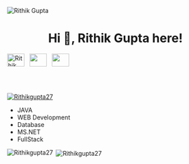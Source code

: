 <!-- ## Hi there 👋


**Rithik-Gupta-ht/Rithik-Gupta-ht** is a ✨ _special_ ✨ repository because its `README.md` (this file) appears on your GitHub profile.

Here are some ideas to get you started:

- 🔭 I’m currently working on ...
- 🌱 I’m currently learning ...
- 👯 I’m looking to collaborate on ...
- 🤔 I’m looking for help with ...
- 💬 Ask me about ...
- 📫 How to reach me: ...
- 😄 Pronouns: ...
- ⚡ Fun fact: ...
-->

<p align="left"> <img src="https://komarev.com/ghpvc/?username=Rithikgupta27&label=Profile%20views&color=0e75b6&style=flat" alt="Rithik Gupta" /> </p>
<h1 align="center">Hi 👋, Rithik Gupta here!</h1>


   
<a href="https://www.linkedin.com/in/rithik-gupta" target="_blank"><img align="center" src="https://raw.githubusercontent.com/rahuldkjain/github-profile-readme-generator/master/src/images/icons/Social/linked-in-alt.svg" alt="Rithik Gupta" height="30" width="40" /></a>
&nbsp;
<a href="https://twitter.com/its_rg_twits" target="_blank"><img align="center" src="https://raw.githubusercontent.com/rahuldkjain/github-profile-readme-generator/master/src/images/icons/Social/twitter.svg" alt="" height="30" width="40" /></a>
&nbsp;
<a href="https://www.instagram.com/rithik.gupta._/" target="_blank"><img align="center" src="https://raw.githubusercontent.com/rahuldkjain/github-profile-readme-generator/master/src/images/icons/Social/instagram.svg" alt="" height="30" width="40" /></a>
&nbsp;


</br>
</br>
<p align="left"> <a href="https://github.com/ryo-ma/github-profile-trophy"><img src="https://github-profile-trophy.vercel.app/?username=Rithikgupta27" alt="Rithikgupta27" /></a> </p>

- JAVA
- WEB Development
- Database
- MS.NET
- FullStack


<p><img align="left" src="https://github-readme-stats.vercel.app/api/top-langs?username=Rithikgupta27&show_icons=true&locale=en&layout=compact" alt="Rithikgupta27" /></p>


<p>&nbsp;<img align="center" src="https://github-readme-stats.vercel.app/api?username=Rithikgupta27&show_icons=true&locale=en" alt="Rithikgupta27" /></p>
